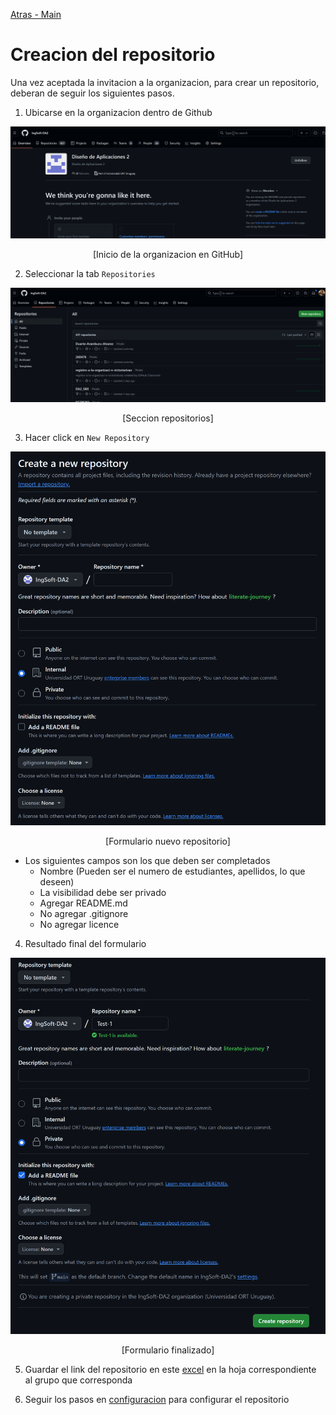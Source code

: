 [Atras - Main](https://github.com/IngSoft-DA2/DA2-Tecnologia)

# Creacion del repositorio

Una vez aceptada la invitacion a la organizacion, para crear un repositorio, deberan de seguir los siguientes pasos.

1. Ubicarse en la organizacion dentro de Github

<p align="center">
<img src="./images/image.png">
</p>
<p align="center">
[Inicio de la organizacion en GitHub]
</p>

2. Seleccionar la tab `Repositories`
<p align="center">
<img src="./images/image-1.png">
</p>
<p align="center">
[Seccion repositorios]
</p>

3. Hacer click en `New Repository`
<p align="center">
<img src="./images/image-2.png">
</p>
<p align="center">
[Formulario nuevo repositorio]
</p>

  - Los siguientes campos son los que deben ser completados
    - Nombre (Pueden ser el numero de estudiantes, apellidos, lo que deseen)
    - La visibilidad debe ser privado
    - Agregar README.md
    - No agregar .gitignore
    - No agregar licence

4. Resultado final del formulario
<p align="center">
<img src="./images/image-3.png">
</p>
<p align="center">
[Formulario finalizado]
</p>

5. Guardar el link del repositorio en este [excel](https://fi365-my.sharepoint.com/:x:/g/personal/da185082_fi365_ort_edu_uy/ERVYsgSzrElNvxnwj0L3ZbkBwP8cQTkOXgUuY6DePBcNHA?rtime=GovoME_F3Eg) en la hoja correspondiente al grupo que corresponda

6. Seguir los pasos en [configuracion](https://github.com/IngSoft-DA2/DA2-Tecnologia/tree/repo-configuration) para configurar el repositorio
